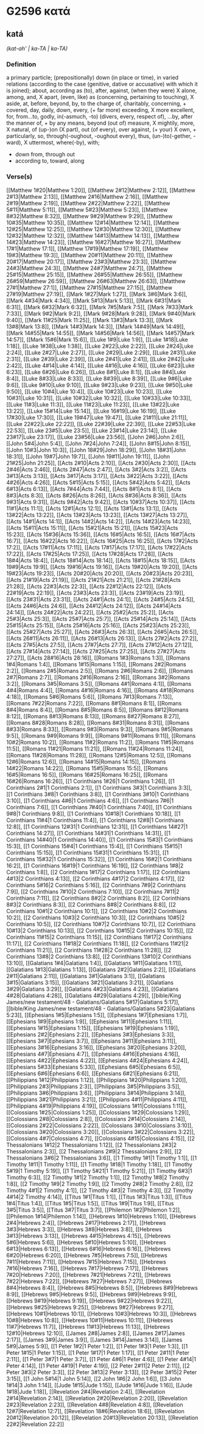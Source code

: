 # G2596 κατά

## katá

_(kat-ah' | ka-TA | ka-TA)_

### Definition

a primary particle; (prepositionally) down (in place or time), in varied relations (according to the case (genitive, dative or accusative) with which it is joined); about, according as (to), after, against, (when they were) X alone, among, and, X apart, (even, like) as (concerning, pertaining to touching), X aside, at, before, beyond, by, to the charge of, charitably, concerning, + covered, day, daily, down, every, (+ far more) exceeding, X more excellent, for, from...to, godly, in(-asmuch, -to) (divers, every, respect of), ...by, after the manner of, + by any means, beyond (out of) measure, X mightily, more, X natural, of (up-)on (X part), out (of every), over against, (+ your) X own, + particularly, so, through(-oughout, -oughout every), thus, (un-)to(-gether, -ward), X uttermost, where(-by), with; 

- down from, through out
- according to, toward, along

### Verse(s)

[[Matthew 1#20|Matthew 1:20]], [[Matthew 2#12|Matthew 2:12]], [[Matthew 2#13|Matthew 2:13]], [[Matthew 2#16|Matthew 2:16]], [[Matthew 2#19|Matthew 2:19]], [[Matthew 2#22|Matthew 2:22]], [[Matthew 5#11|Matthew 5:11]], [[Matthew 5#23|Matthew 5:23]], [[Matthew 8#32|Matthew 8:32]], [[Matthew 9#29|Matthew 9:29]], [[Matthew 10#35|Matthew 10:35]], [[Matthew 12#14|Matthew 12:14]], [[Matthew 12#25|Matthew 12:25]], [[Matthew 12#30|Matthew 12:30]], [[Matthew 12#32|Matthew 12:32]], [[Matthew 14#13|Matthew 14:13]], [[Matthew 14#23|Matthew 14:23]], [[Matthew 16#27|Matthew 16:27]], [[Matthew 17#1|Matthew 17:1]], [[Matthew 17#19|Matthew 17:19]], [[Matthew 19#3|Matthew 19:3]], [[Matthew 20#11|Matthew 20:11]], [[Matthew 20#17|Matthew 20:17]], [[Matthew 23#3|Matthew 23:3]], [[Matthew 24#3|Matthew 24:3]], [[Matthew 24#7|Matthew 24:7]], [[Matthew 25#15|Matthew 25:15]], [[Matthew 26#55|Matthew 26:55]], [[Matthew 26#59|Matthew 26:59]], [[Matthew 26#63|Matthew 26:63]], [[Matthew 27#1|Matthew 27:1]], [[Matthew 27#15|Matthew 27:15]], [[Matthew 27#19|Matthew 27:19]], [[Mark 1#27|Mark 1:27]], [[Mark 3#6|Mark 3:6]], [[Mark 4#34|Mark 4:34]], [[Mark 5#13|Mark 5:13]], [[Mark 6#31|Mark 6:31]], [[Mark 6#32|Mark 6:32]], [[Mark 7#5|Mark 7:5]], [[Mark 7#33|Mark 7:33]], [[Mark 9#2|Mark 9:2]], [[Mark 9#28|Mark 9:28]], [[Mark 9#40|Mark 9:40]], [[Mark 11#25|Mark 11:25]], [[Mark 13#3|Mark 13:3]], [[Mark 13#8|Mark 13:8]], [[Mark 14#3|Mark 14:3]], [[Mark 14#49|Mark 14:49]], [[Mark 14#55|Mark 14:55]], [[Mark 14#56|Mark 14:56]], [[Mark 14#57|Mark 14:57]], [[Mark 15#6|Mark 15:6]], [[Luke 1#9|Luke 1:9]], [[Luke 1#18|Luke 1:18]], [[Luke 1#38|Luke 1:38]], [[Luke 2#22|Luke 2:22]], [[Luke 2#24|Luke 2:24]], [[Luke 2#27|Luke 2:27]], [[Luke 2#29|Luke 2:29]], [[Luke 2#31|Luke 2:31]], [[Luke 2#39|Luke 2:39]], [[Luke 2#41|Luke 2:41]], [[Luke 2#42|Luke 2:42]], [[Luke 4#14|Luke 4:14]], [[Luke 4#16|Luke 4:16]], [[Luke 6#23|Luke 6:23]], [[Luke 6#26|Luke 6:26]], [[Luke 8#1|Luke 8:1]], [[Luke 8#4|Luke 8:4]], [[Luke 8#33|Luke 8:33]], [[Luke 8#39|Luke 8:39]], [[Luke 9#6|Luke 9:6]], [[Luke 9#10|Luke 9:10]], [[Luke 9#23|Luke 9:23]], [[Luke 9#50|Luke 9:50]], [[Luke 10#4|Luke 10:4]], [[Luke 10#23|Luke 10:23]], [[Luke 10#31|Luke 10:31]], [[Luke 10#32|Luke 10:32]], [[Luke 10#33|Luke 10:33]], [[Luke 11#3|Luke 11:3]], [[Luke 11#23|Luke 11:23]], [[Luke 13#22|Luke 13:22]], [[Luke 15#14|Luke 15:14]], [[Luke 16#19|Luke 16:19]], [[Luke 17#30|Luke 17:30]], [[Luke 19#47|Luke 19:47]], [[Luke 21#11|Luke 21:11]], [[Luke 22#22|Luke 22:22]], [[Luke 22#39|Luke 22:39]], [[Luke 22#53|Luke 22:53]], [[Luke 23#5|Luke 23:5]], [[Luke 23#14|Luke 23:14]], [[Luke 23#17|Luke 23:17]], [[Luke 23#56|Luke 23:56]], [[John 2#6|John 2:6]], [[John 5#4|John 5:4]], [[John 7#24|John 7:24]], [[John 8#15|John 8:15]], [[John 10#3|John 10:3]], [[John 18#29|John 18:29]], [[John 18#31|John 18:31]], [[John 19#7|John 19:7]], [[John 19#11|John 19:11]], [[John 21#25|John 21:25]], [[Acts 2#10|Acts 2:10]], [[Acts 2#30|Acts 2:30]], [[Acts 2#46|Acts 2:46]], [[Acts 2#47|Acts 2:47]], [[Acts 3#2|Acts 3:2]], [[Acts 3#13|Acts 3:13]], [[Acts 3#17|Acts 3:17]], [[Acts 3#22|Acts 3:22]], [[Acts 4#26|Acts 4:26]], [[Acts 5#15|Acts 5:15]], [[Acts 5#42|Acts 5:42]], [[Acts 6#13|Acts 6:13]], [[Acts 7#44|Acts 7:44]], [[Acts 8#1|Acts 8:1]], [[Acts 8#3|Acts 8:3]], [[Acts 8#26|Acts 8:26]], [[Acts 8#36|Acts 8:36]], [[Acts 9#31|Acts 9:31]], [[Acts 9#42|Acts 9:42]], [[Acts 10#37|Acts 10:37]], [[Acts 11#1|Acts 11:1]], [[Acts 12#1|Acts 12:1]], [[Acts 13#1|Acts 13:1]], [[Acts 13#22|Acts 13:22]], [[Acts 13#23|Acts 13:23]], [[Acts 13#27|Acts 13:27]], [[Acts 14#1|Acts 14:1]], [[Acts 14#2|Acts 14:2]], [[Acts 14#23|Acts 14:23]], [[Acts 15#11|Acts 15:11]], [[Acts 15#21|Acts 15:21]], [[Acts 15#23|Acts 15:23]], [[Acts 15#36|Acts 15:36]], [[Acts 16#5|Acts 16:5]], [[Acts 16#7|Acts 16:7]], [[Acts 16#22|Acts 16:22]], [[Acts 16#25|Acts 16:25]], [[Acts 17#2|Acts 17:2]], [[Acts 17#11|Acts 17:11]], [[Acts 17#17|Acts 17:17]], [[Acts 17#22|Acts 17:22]], [[Acts 17#25|Acts 17:25]], [[Acts 17#28|Acts 17:28]], [[Acts 18#4|Acts 18:4]], [[Acts 18#14|Acts 18:14]], [[Acts 18#15|Acts 18:15]], [[Acts 19#9|Acts 19:9]], [[Acts 19#16|Acts 19:16]], [[Acts 19#20|Acts 19:20]], [[Acts 19#23|Acts 19:23]], [[Acts 20#20|Acts 20:20]], [[Acts 20#23|Acts 20:23]], [[Acts 21#19|Acts 21:19]], [[Acts 21#21|Acts 21:21]], [[Acts 21#28|Acts 21:28]], [[Acts 22#3|Acts 22:3]], [[Acts 22#12|Acts 22:12]], [[Acts 22#19|Acts 22:19]], [[Acts 23#3|Acts 23:3]], [[Acts 23#19|Acts 23:19]], [[Acts 23#31|Acts 23:31]], [[Acts 24#1|Acts 24:1]], [[Acts 24#5|Acts 24:5]], [[Acts 24#6|Acts 24:6]], [[Acts 24#12|Acts 24:12]], [[Acts 24#14|Acts 24:14]], [[Acts 24#22|Acts 24:22]], [[Acts 25#2|Acts 25:2]], [[Acts 25#3|Acts 25:3]], [[Acts 25#7|Acts 25:7]], [[Acts 25#14|Acts 25:14]], [[Acts 25#15|Acts 25:15]], [[Acts 25#16|Acts 25:16]], [[Acts 25#23|Acts 25:23]], [[Acts 25#27|Acts 25:27]], [[Acts 26#3|Acts 26:3]], [[Acts 26#5|Acts 26:5]], [[Acts 26#11|Acts 26:11]], [[Acts 26#13|Acts 26:13]], [[Acts 27#2|Acts 27:2]], [[Acts 27#5|Acts 27:5]], [[Acts 27#7|Acts 27:7]], [[Acts 27#12|Acts 27:12]], [[Acts 27#14|Acts 27:14]], [[Acts 27#25|Acts 27:25]], [[Acts 27#27|Acts 27:27]], [[Acts 28#16|Acts 28:16]], [[Romans 1#3|Romans 1:3]], [[Romans 1#4|Romans 1:4]], [[Romans 1#15|Romans 1:15]], [[Romans 2#2|Romans 2:2]], [[Romans 2#5|Romans 2:5]], [[Romans 2#6|Romans 2:6]], [[Romans 2#7|Romans 2:7]], [[Romans 2#16|Romans 2:16]], [[Romans 3#2|Romans 3:2]], [[Romans 3#5|Romans 3:5]], [[Romans 4#1|Romans 4:1]], [[Romans 4#4|Romans 4:4]], [[Romans 4#16|Romans 4:16]], [[Romans 4#18|Romans 4:18]], [[Romans 5#6|Romans 5:6]], [[Romans 7#13|Romans 7:13]], [[Romans 7#22|Romans 7:22]], [[Romans 8#1|Romans 8:1]], [[Romans 8#4|Romans 8:4]], [[Romans 8#5|Romans 8:5]], [[Romans 8#12|Romans 8:12]], [[Romans 8#13|Romans 8:13]], [[Romans 8#27|Romans 8:27]], [[Romans 8#28|Romans 8:28]], [[Romans 8#31|Romans 8:31]], [[Romans 8#33|Romans 8:33]], [[Romans 9#3|Romans 9:3]], [[Romans 9#5|Romans 9:5]], [[Romans 9#9|Romans 9:9]], [[Romans 9#11|Romans 9:11]], [[Romans 10#2|Romans 10:2]], [[Romans 11#2|Romans 11:2]], [[Romans 11#5|Romans 11:5]], [[Romans 11#21|Romans 11:21]], [[Romans 11#24|Romans 11:24]], [[Romans 11#28|Romans 11:28]], [[Romans 12#5|Romans 12:5]], [[Romans 12#6|Romans 12:6]], [[Romans 14#15|Romans 14:15]], [[Romans 14#22|Romans 14:22]], [[Romans 15#5|Romans 15:5]], [[Romans 16#5|Romans 16:5]], [[Romans 16#25|Romans 16:25]], [[Romans 16#26|Romans 16:26]], [[1 Corinthians 1#26|1 Corinthians 1:26]], [[1 Corinthians 2#1|1 Corinthians 2:1]], [[1 Corinthians 3#3|1 Corinthians 3:3]], [[1 Corinthians 3#8|1 Corinthians 3:8]], [[1 Corinthians 3#10|1 Corinthians 3:10]], [[1 Corinthians 4#6|1 Corinthians 4:6]], [[1 Corinthians 7#6|1 Corinthians 7:6]], [[1 Corinthians 7#40|1 Corinthians 7:40]], [[1 Corinthians 9#8|1 Corinthians 9:8]], [[1 Corinthians 10#18|1 Corinthians 10:18]], [[1 Corinthians 11#4|1 Corinthians 11:4]], [[1 Corinthians 12#8|1 Corinthians 12:8]], [[1 Corinthians 12#31|1 Corinthians 12:31]], [[1 Corinthians 14#27|1 Corinthians 14:27]], [[1 Corinthians 14#31|1 Corinthians 14:31]], [[1 Corinthians 14#40|1 Corinthians 14:40]], [[1 Corinthians 15#3|1 Corinthians 15:3]], [[1 Corinthians 15#4|1 Corinthians 15:4]], [[1 Corinthians 15#15|1 Corinthians 15:15]], [[1 Corinthians 15#31|1 Corinthians 15:31]], [[1 Corinthians 15#32|1 Corinthians 15:32]], [[1 Corinthians 16#2|1 Corinthians 16:2]], [[1 Corinthians 16#19|1 Corinthians 16:19]], [[2 Corinthians 1#8|2 Corinthians 1:8]], [[2 Corinthians 1#17|2 Corinthians 1:17]], [[2 Corinthians 4#13|2 Corinthians 4:13]], [[2 Corinthians 4#17|2 Corinthians 4:17]], [[2 Corinthians 5#16|2 Corinthians 5:16]], [[2 Corinthians 7#9|2 Corinthians 7:9]], [[2 Corinthians 7#10|2 Corinthians 7:10]], [[2 Corinthians 7#11|2 Corinthians 7:11]], [[2 Corinthians 8#2|2 Corinthians 8:2]], [[2 Corinthians 8#3|2 Corinthians 8:3]], [[2 Corinthians 8#8|2 Corinthians 8:8]], [[2 Corinthians 10#1|2 Corinthians 10:1]], [[2 Corinthians 10#2|2 Corinthians 10:2]], [[2 Corinthians 10#3|2 Corinthians 10:3]], [[2 Corinthians 10#5|2 Corinthians 10:5]], [[2 Corinthians 10#7|2 Corinthians 10:7]], [[2 Corinthians 10#13|2 Corinthians 10:13]], [[2 Corinthians 10#15|2 Corinthians 10:15]], [[2 Corinthians 11#15|2 Corinthians 11:15]], [[2 Corinthians 11#17|2 Corinthians 11:17]], [[2 Corinthians 11#18|2 Corinthians 11:18]], [[2 Corinthians 11#21|2 Corinthians 11:21]], [[2 Corinthians 11#28|2 Corinthians 11:28]], [[2 Corinthians 13#8|2 Corinthians 13:8]], [[2 Corinthians 13#10|2 Corinthians 13:10]], [[Galatians 1#4|Galatians 1:4]], [[Galatians 1#11|Galatians 1:11]], [[Galatians 1#13|Galatians 1:13]], [[Galatians 2#2|Galatians 2:2]], [[Galatians 2#11|Galatians 2:11]], [[Galatians 3#1|Galatians 3:1]], [[Galatians 3#15|Galatians 3:15]], [[Galatians 3#21|Galatians 3:21]], [[Galatians 3#29|Galatians 3:29]], [[Galatians 4#23|Galatians 4:23]], [[Galatians 4#28|Galatians 4:28]], [[Galatians 4#29|Galatians 4:29]], [[bible/King James/new testament/48 - Galatians/Galatians 5#17|Galatians 5:17]], [[bible/King James/new testament/48 - Galatians/Galatians 5#23|Galatians 5:23]], [[Ephesians 1#5|Ephesians 1:5]], [[Ephesians 1#7|Ephesians 1:7]], [[Ephesians 1#9|Ephesians 1:9]], [[Ephesians 1#11|Ephesians 1:11]], [[Ephesians 1#15|Ephesians 1:15]], [[Ephesians 1#19|Ephesians 1:19]], [[Ephesians 2#2|Ephesians 2:2]], [[Ephesians 3#3|Ephesians 3:3]], [[Ephesians 3#7|Ephesians 3:7]], [[Ephesians 3#11|Ephesians 3:11]], [[Ephesians 3#16|Ephesians 3:16]], [[Ephesians 3#20|Ephesians 3:20]], [[Ephesians 4#7|Ephesians 4:7]], [[Ephesians 4#16|Ephesians 4:16]], [[Ephesians 4#22|Ephesians 4:22]], [[Ephesians 4#24|Ephesians 4:24]], [[Ephesians 5#33|Ephesians 5:33]], [[Ephesians 6#5|Ephesians 6:5]], [[Ephesians 6#6|Ephesians 6:6]], [[Ephesians 6#21|Ephesians 6:21]], [[Philippians 1#12|Philippians 1:12]], [[Philippians 1#20|Philippians 1:20]], [[Philippians 2#3|Philippians 2:3]], [[Philippians 3#5|Philippians 3:5]], [[Philippians 3#6|Philippians 3:6]], [[Philippians 3#14|Philippians 3:14]], [[Philippians 3#21|Philippians 3:21]], [[Philippians 4#11|Philippians 4:11]], [[Philippians 4#19|Philippians 4:19]], [[Colossians 1#11|Colossians 1:11]], [[Colossians 1#25|Colossians 1:25]], [[Colossians 1#29|Colossians 1:29]], [[Colossians 2#8|Colossians 2:8]], [[Colossians 2#14|Colossians 2:14]], [[Colossians 2#22|Colossians 2:22]], [[Colossians 3#10|Colossians 3:10]], [[Colossians 3#20|Colossians 3:20]], [[Colossians 3#22|Colossians 3:22]], [[Colossians 4#7|Colossians 4:7]], [[Colossians 4#15|Colossians 4:15]], [[2 Thessalonians 1#12|2 Thessalonians 1:12]], [[2 Thessalonians 2#3|2 Thessalonians 2:3]], [[2 Thessalonians 2#9|2 Thessalonians 2:9]], [[2 Thessalonians 3#6|2 Thessalonians 3:6]], [[1 Timothy 1#1|1 Timothy 1:1]], [[1 Timothy 1#11|1 Timothy 1:11]], [[1 Timothy 1#18|1 Timothy 1:18]], [[1 Timothy 5#19|1 Timothy 5:19]], [[1 Timothy 5#21|1 Timothy 5:21]], [[1 Timothy 6#3|1 Timothy 6:3]], [[2 Timothy 1#1|2 Timothy 1:1]], [[2 Timothy 1#8|2 Timothy 1:8]], [[2 Timothy 1#9|2 Timothy 1:9]], [[2 Timothy 2#8|2 Timothy 2:8]], [[2 Timothy 4#1|2 Timothy 4:1]], [[2 Timothy 4#3|2 Timothy 4:3]], [[2 Timothy 4#14|2 Timothy 4:14]], [[Titus 1#1|Titus 1:1]], [[Titus 1#3|Titus 1:3]], [[Titus 1#4|Titus 1:4]], [[Titus 1#5|Titus 1:5]], [[Titus 1#9|Titus 1:9]], [[Titus 3#5|Titus 3:5]], [[Titus 3#7|Titus 3:7]], [[Philemon 1#2|Philemon 1:2]], [[Philemon 1#14|Philemon 1:14]], [[Hebrews 1#10|Hebrews 1:10]], [[Hebrews 2#4|Hebrews 2:4]], [[Hebrews 2#17|Hebrews 2:17]], [[Hebrews 3#3|Hebrews 3:3]], [[Hebrews 3#8|Hebrews 3:8]], [[Hebrews 3#13|Hebrews 3:13]], [[Hebrews 4#15|Hebrews 4:15]], [[Hebrews 5#6|Hebrews 5:6]], [[Hebrews 5#10|Hebrews 5:10]], [[Hebrews 6#13|Hebrews 6:13]], [[Hebrews 6#16|Hebrews 6:16]], [[Hebrews 6#20|Hebrews 6:20]], [[Hebrews 7#5|Hebrews 7:5]], [[Hebrews 7#11|Hebrews 7:11]], [[Hebrews 7#15|Hebrews 7:15]], [[Hebrews 7#16|Hebrews 7:16]], [[Hebrews 7#17|Hebrews 7:17]], [[Hebrews 7#20|Hebrews 7:20]], [[Hebrews 7#21|Hebrews 7:21]], [[Hebrews 7#22|Hebrews 7:22]], [[Hebrews 7#27|Hebrews 7:27]], [[Hebrews 8#4|Hebrews 8:4]], [[Hebrews 8#5|Hebrews 8:5]], [[Hebrews 8#9|Hebrews 8:9]], [[Hebrews 9#5|Hebrews 9:5]], [[Hebrews 9#9|Hebrews 9:9]], [[Hebrews 9#19|Hebrews 9:19]], [[Hebrews 9#22|Hebrews 9:22]], [[Hebrews 9#25|Hebrews 9:25]], [[Hebrews 9#27|Hebrews 9:27]], [[Hebrews 10#1|Hebrews 10:1]], [[Hebrews 10#3|Hebrews 10:3]], [[Hebrews 10#8|Hebrews 10:8]], [[Hebrews 10#11|Hebrews 10:11]], [[Hebrews 11#7|Hebrews 11:7]], [[Hebrews 11#13|Hebrews 11:13]], [[Hebrews 12#10|Hebrews 12:10]], [[James 2#8|James 2:8]], [[James 2#17|James 2:17]], [[James 3#9|James 3:9]], [[James 3#14|James 3:14]], [[James 5#9|James 5:9]], [[1 Peter 1#2|1 Peter 1:2]], [[1 Peter 1#3|1 Peter 1:3]], [[1 Peter 1#15|1 Peter 1:15]], [[1 Peter 1#17|1 Peter 1:17]], [[1 Peter 2#11|1 Peter 2:11]], [[1 Peter 3#7|1 Peter 3:7]], [[1 Peter 4#6|1 Peter 4:6]], [[1 Peter 4#14|1 Peter 4:14]], [[1 Peter 4#19|1 Peter 4:19]], [[2 Peter 2#11|2 Peter 2:11]], [[2 Peter 3#3|2 Peter 3:3]], [[2 Peter 3#13|2 Peter 3:13]], [[2 Peter 3#15|2 Peter 3:15]], [[1 John 5#14|1 John 5:14]], [[2 John 1#6|2 John 1:6]], [[3 John 1#14|3 John 1:14]], [[Jude 1#15|Jude 1:15]], [[Jude 1#16|Jude 1:16]], [[Jude 1#18|Jude 1:18]], [[Revelation 2#4|Revelation 2:4]], [[Revelation 2#14|Revelation 2:14]], [[Revelation 2#20|Revelation 2:20]], [[Revelation 2#23|Revelation 2:23]], [[Revelation 4#8|Revelation 4:8]], [[Revelation 12#7|Revelation 12:7]], [[Revelation 18#6|Revelation 18:6]], [[Revelation 20#12|Revelation 20:12]], [[Revelation 20#13|Revelation 20:13]], [[Revelation 22#2|Revelation 22:2]]